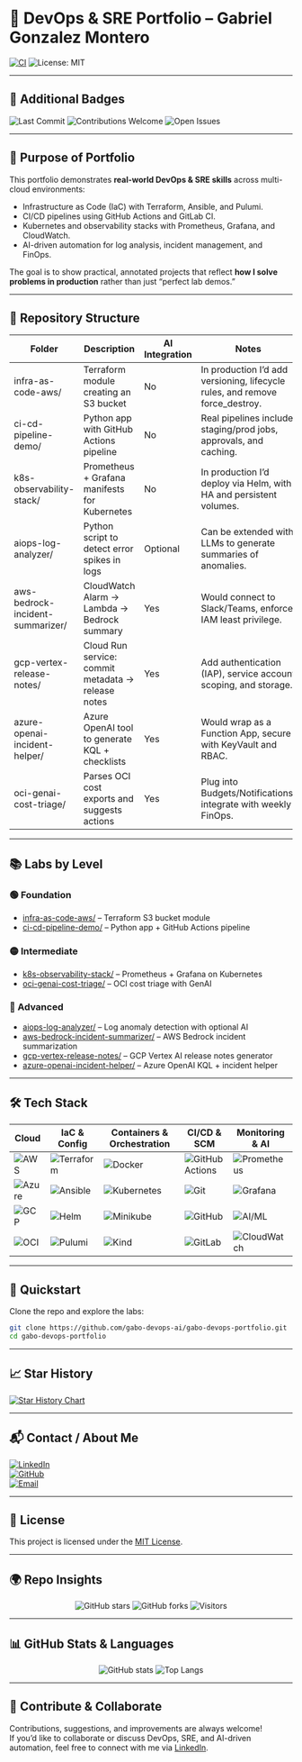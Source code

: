 # 🚀 DevOps & SRE Portfolio – Gabriel Gonzalez Montero

[![CI](https://github.com/gabo-devops-ai/gabo-devops-portfolio/actions/workflows/ci.yml/badge.svg)](https://github.com/gabo-devops-ai/gabo-devops-portfolio/actions)
![License: MIT](https://img.shields.io/badge/License-MIT-green.svg)

---

## 🌟 Additional Badges

![Last Commit](https://img.shields.io/github/last-commit/gabo-devops-ai/gabo-devops-portfolio)
![Contributions Welcome](https://img.shields.io/badge/contributions-welcome-brightgreen.svg?style=flat)
![Open Issues](https://img.shields.io/github/issues/gabo-devops-ai/gabo-devops-portfolio)

---

## 🎯 Purpose of Portfolio

This portfolio demonstrates **real-world DevOps & SRE skills** across multi-cloud environments:  
- Infrastructure as Code (IaC) with Terraform, Ansible, and Pulumi.  
- CI/CD pipelines using GitHub Actions and GitLab CI.  
- Kubernetes and observability stacks with Prometheus, Grafana, and CloudWatch.  
- AI-driven automation for log analysis, incident management, and FinOps.  

The goal is to show practical, annotated projects that reflect **how I solve problems in production** rather than just “perfect lab demos.”

---

## 📂 Repository Structure

| Folder                          | Description                                  | AI Integration | Notes                                                                 |
|---------------------------------|----------------------------------------------|----------------|----------------------------------------------------------------------|
| infra-as-code-aws/              | Terraform module creating an S3 bucket       | No             | In production I’d add versioning, lifecycle rules, and remove force_destroy. |
| ci-cd-pipeline-demo/            | Python app with GitHub Actions pipeline      | No             | Real pipelines include staging/prod jobs, approvals, and caching.    |
| k8s-observability-stack/        | Prometheus + Grafana manifests for Kubernetes| No             | In production I’d deploy via Helm, with HA and persistent volumes.   |
| aiops-log-analyzer/             | Python script to detect error spikes in logs | Optional       | Can be extended with LLMs to generate summaries of anomalies.        |
| aws-bedrock-incident-summarizer/| CloudWatch Alarm → Lambda → Bedrock summary  | Yes            | Would connect to Slack/Teams, enforce IAM least privilege.           |
| gcp-vertex-release-notes/       | Cloud Run service: commit metadata → release notes | Yes        | Add authentication (IAP), service account scoping, and storage.     |
| azure-openai-incident-helper/   | Azure OpenAI tool to generate KQL + checklists| Yes           | Would wrap as a Function App, secure with KeyVault and RBAC.         |
| oci-genai-cost-triage/          | Parses OCI cost exports and suggests actions | Yes            | Plug into Budgets/Notifications, integrate with weekly FinOps.       |

---

## 📚 Labs by Level

### 🟢 Foundation
- [infra-as-code-aws/](infra-as-code-aws/) – Terraform S3 bucket module  
- [ci-cd-pipeline-demo/](ci-cd-pipeline-demo/) – Python app + GitHub Actions pipeline  

### 🟡 Intermediate
- [k8s-observability-stack/](k8s-observability-stack/) – Prometheus + Grafana on Kubernetes  
- [oci-genai-cost-triage/](oci-genai-cost-triage/) – OCI cost triage with GenAI  

### 🔴 Advanced
- [aiops-log-analyzer/](aiops-log-analyzer/) – Log anomaly detection with optional AI  
- [aws-bedrock-incident-summarizer/](aws-bedrock-incident-summarizer/) – AWS Bedrock incident summarization  
- [gcp-vertex-release-notes/](gcp-vertex-release-notes/) – GCP Vertex AI release notes generator  
- [azure-openai-incident-helper/](azure-openai-incident-helper/) – Azure OpenAI KQL + incident helper  

---

## 🛠️ Tech Stack

| Cloud | IaC & Config | Containers & Orchestration | CI/CD & SCM | Monitoring & AI |
|-------|--------------|-----------------------------|--------------|-----------------|
| ![AWS](https://img.shields.io/badge/AWS-232F3E?style=for-the-badge&logo=amazon-aws&logoColor=white) | ![Terraform](https://img.shields.io/badge/Terraform-7B42BC?style=for-the-badge&logo=terraform&logoColor=white) | ![Docker](https://img.shields.io/badge/Docker-2496ED?style=for-the-badge&logo=docker&logoColor=white) | ![GitHub Actions](https://img.shields.io/badge/GitHub_Actions-2088FF?style=for-the-badge&logo=github-actions&logoColor=white) | ![Prometheus](https://img.shields.io/badge/Prometheus-E6522C?style=for-the-badge&logo=prometheus&logoColor=white) |
| ![Azure](https://img.shields.io/badge/Azure-0078D4?style=for-the-badge&logo=microsoft-azure&logoColor=white) | ![Ansible](https://img.shields.io/badge/Ansible-EE0000?style=for-the-badge&logo=ansible&logoColor=white) | ![Kubernetes](https://img.shields.io/badge/Kubernetes-326CE5?style=for-the-badge&logo=kubernetes&logoColor=white) | ![Git](https://img.shields.io/badge/Git-F05032?style=for-the-badge&logo=git&logoColor=white) | ![Grafana](https://img.shields.io/badge/Grafana-F46800?style=for-the-badge&logo=grafana&logoColor=white) |
| ![GCP](https://img.shields.io/badge/GCP-4285F4?style=for-the-badge&logo=google-cloud&logoColor=white) | ![Helm](https://img.shields.io/badge/Helm-0F1689?style=for-the-badge&logo=helm&logoColor=white) | ![Minikube](https://img.shields.io/badge/Minikube-00ADD8?style=for-the-badge&logo=kubernetes&logoColor=white) | ![GitHub](https://img.shields.io/badge/GitHub-181717?style=for-the-badge&logo=github&logoColor=white) | ![AI/ML](https://img.shields.io/badge/AI%2FML-BB4CFC?style=for-the-badge&logo=OpenAI&logoColor=white) |
| ![OCI](https://img.shields.io/badge/Oracle_Cloud-F80000?style=for-the-badge&logo=oracle&logoColor=white) | ![Pulumi](https://img.shields.io/badge/Pulumi-512BD4?style=for-the-badge&logo=pulumi&logoColor=white) | ![Kind](https://img.shields.io/badge/Kind-FFD700?style=for-the-badge&logo=kubernetes&logoColor=black) | ![GitLab](https://img.shields.io/badge/GitLab-FC6D26?style=for-the-badge&logo=gitlab&logoColor=white) | ![CloudWatch](https://img.shields.io/badge/CloudWatch-FF4F8B?style=for-the-badge&logo=amazon-cloudwatch&logoColor=white) |

---

## 🚀 Quickstart

Clone the repo and explore the labs:

```bash
git clone https://github.com/gabo-devops-ai/gabo-devops-portfolio.git
cd gabo-devops-portfolio
```

---

## 📈 Star History

[![Star History Chart](https://api.star-history.com/svg?repos=gabo-devops-ai/gabo-devops-portfolio&type=Date)](https://star-history.com/#gabo-devops-ai/gabo-devops-portfolio&Date)

---

## 📬 Contact / About Me

[![LinkedIn](https://img.shields.io/badge/LinkedIn-Profile-blue?logo=linkedin)](https://www.linkedin.com/in/gabriel-gonzalez-montero)  
[![GitHub](https://img.shields.io/badge/GitHub-gabo--devops--ai-black?logo=github)](https://github.com/gabo-devops-ai)  
[![Email](https://img.shields.io/badge/Email-gabriel.gonzalez.montero%40gmail.com-red?logo=gmail&logoColor=white)](mailto:gabriel.1985cr@gmail.com)

---

## 📜 License

This project is licensed under the [MIT License](LICENSE).  

---

## 🌍 Repo Insights

<p align="center">
  <img src="https://img.shields.io/github/stars/gabo-devops-ai/gabo-devops-portfolio?style=social" alt="GitHub stars"/>
  <img src="https://img.shields.io/github/forks/gabo-devops-ai/gabo-devops-portfolio?style=social" alt="GitHub forks"/>
  <img src="https://visitor-badge.laobi.icu/badge?page_id=gabo-devops-ai.gabo-devops-portfolio" alt="Visitors"/>
</p>

---

## 📊 GitHub Stats & Languages

<p align="center">
  <img src="https://github-readme-stats.vercel.app/api?username=gabo-devops-ai&show_icons=true&theme=tokyonight" alt="GitHub stats"/>
  <img src="https://github-readme-stats.vercel.app/api/top-langs/?username=gabo-devops-ai&layout=compact&theme=tokyonight" alt="Top Langs"/>
</p>

---

## 🤝 Contribute & Collaborate

Contributions, suggestions, and improvements are always welcome!  
If you’d like to collaborate or discuss DevOps, SRE, and AI-driven automation, feel free to connect with me via [LinkedIn](https://www.linkedin.com/in/gabriel-gonzalez-montero).


